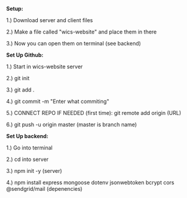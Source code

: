 
**Setup:**

1.) Download server and client files

2.) Make a file called "wics-website" and place them in there

3.) Now you can open them on terminal (see backend)




**Set Up Github:**

1.) Start in wics-website server 

2.) git init

3.) git add .

4.) git commit -m "Enter what commiting"

5.) CONNECT REPO IF NEEDED (first time): git remote add origin (URL)

6.) git push -u origin master (master is branch name)




**Set Up backend:**

1.) Go into terminal

2.) cd into server

3.) npm init -y (server)

4.) npm install express mongoose dotenv jsonwebtoken bcrypt cors @sendgrid/mail (depenencies)







